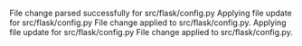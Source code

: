 File change parsed successfully for src/flask/config.py
Applying file update for src/flask/config.py
File change applied to src/flask/config.py.
Applying file update for src/flask/config.py
File change applied to src/flask/config.py.
